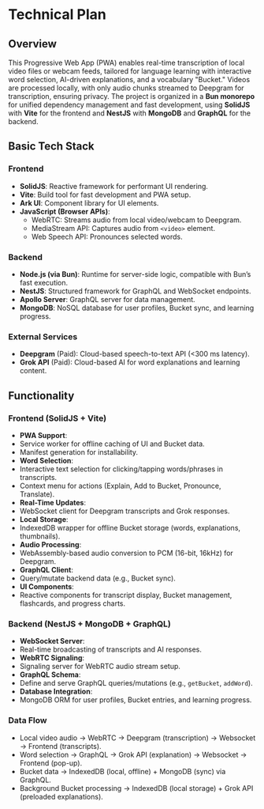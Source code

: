 # Technical Plan
## Overview
This Progressive Web App (PWA) enables real-time transcription of local video files or webcam feeds, tailored for language learning with interactive word selection, AI-driven explanations, and a vocabulary "Bucket." Videos are processed locally, with only audio chunks streamed to Deepgram for transcription, ensuring privacy. The project is organized in a **Bun monorepo** for unified dependency management and fast development, using **SolidJS** with **Vite** for the frontend and **NestJS** with **MongoDB** and **GraphQL** for the backend.

## Basic Tech Stack
### Frontend
- **SolidJS**: Reactive framework for performant UI rendering.
- **Vite**: Build tool for fast development and PWA setup.
- **Ark UI**: Component library for UI elements.
- **JavaScript (Browser APIs)**:
  - WebRTC: Streams audio from local video/webcam to Deepgram.
  - MediaStream API: Captures audio from `<video>` element.
  - Web Speech API: Pronounces selected words.

### Backend
- **Node.js (via Bun)**: Runtime for server-side logic, compatible with Bun’s fast execution.
- **NestJS**: Structured framework for GraphQL and WebSocket endpoints.
- **Apollo Server**: GraphQL server for data management.
- **MongoDB**: NoSQL database for user profiles, Bucket sync, and learning progress.

### External Services
- **Deepgram** (Paid): Cloud-based speech-to-text API (<300 ms latency).
- **Grok API** (Paid): Cloud-based AI for word explanations and learning content.

## Functionality
### Frontend (SolidJS + Vite)
- **PWA Support**:
- Service worker for offline caching of UI and Bucket data.
- Manifest generation for installability.
- **Word Selection**:
- Interactive text selection for clicking/tapping words/phrases in transcripts.
- Context menu for actions (Explain, Add to Bucket, Pronounce, Translate).
- **Real-Time Updates**:
- WebSocket client for Deepgram transcripts and Grok responses.
- **Local Storage**:
- IndexedDB wrapper for offline Bucket storage (words, explanations, thumbnails).
- **Audio Processing**:
- WebAssembly-based audio conversion to PCM (16-bit, 16kHz) for Deepgram.
- **GraphQL Client**:
- Query/mutate backend data (e.g., Bucket sync).
- **UI Components**:
- Reactive components for transcript display, Bucket management, flashcards, and progress charts.

### Backend (NestJS + MongoDB + GraphQL)
- **WebSocket Server**:
- Real-time broadcasting of transcripts and AI responses.
- **WebRTC Signaling**:
- Signaling server for WebRTC audio stream setup.
- **GraphQL Schema**:
- Define and serve GraphQL queries/mutations (e.g., `getBucket`, `addWord`).
- **Database Integration**:
- MongoDB ORM for user profiles, Bucket entries, and learning progress.

### Data Flow
- Local video audio → WebRTC → Deepgram (transcription) → Websocket → Frontend (transcripts).
- Word selection → GraphQL → Grok API (explanation) → Websocket → Frontend (pop-up).
- Bucket data → IndexedDB (local, offline) + MongoDB (sync) via GraphQL.
- Background Bucket processing → IndexedDB (local storage) + Grok API (preloaded explanations).
